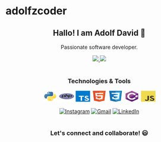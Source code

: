 # adolfzcoder

<h2 align="center"> Hallo! I am Adolf David 👋</h2>

<p align="center">Passionate software developer.</p>

<div align="center">
  <a href="https://github.com/adolfzcoder">
    <img height="180em" src="https://github-readme-stats.vercel.app/api?username=adolfzcoder&show_icons=true&theme=prussian&include_all_commits=true&count_private=true"/>
    <img height="180em" src="https://github-readme-stats.vercel.app/api/top-langs/?username=adolfzcoder&layout=compact&langs_count=7&theme=prussian"/>
  </a>
</div>

<br />

<div align="center">
  <h3>Technologies & Tools</h3>

  <?-- python icon -->

  <img align="center" alt="Python" height="30" width="40" src="https://raw.githubusercontent.com/devicons/devicon/master/icons/python/python-original.svg">

<!-- PHP Icon -->
<img align="center" alt="PHP" height="30" width="40" src="https://raw.githubusercontent.com/devicons/devicon/master/icons/php/php-original.svg">

<!-- TypeScript Icon -->
<img align="center" alt="TypeScript" height="30" width="40" src="https://raw.githubusercontent.com/devicons/devicon/master/icons/typescript/typescript-original.svg">

<!-- HTML Icon -->
<img align="center" alt="HTML" height="30" width="40" src="https://raw.githubusercontent.com/devicons/devicon/master/icons/html5/html5-original.svg">

<!-- CSS Icon -->
<img align="center" alt="CSS" height="30" width="40" src="https://raw.githubusercontent.com/devicons/devicon/master/icons/css3/css3-original.svg">

<!-- C# Icon -->
<img align="center" alt="C#" height="30" width="40" src="https://raw.githubusercontent.com/devicons/devicon/master/icons/csharp/csharp-original.svg">

<!-- JavaScript Icon -->
<img align="center" alt="JavaScript" height="30" width="40" src="https://raw.githubusercontent.com/devicons/devicon/master/icons/javascript/javascript-original.svg">

</div>

<br />

<div align="center"> 
  <a href="https://instagram.com/adolfzcoder" target="_blank"><img src="https://img.shields.io/badge/-Instagram-%23E4405F?style=for-the-badge&logo=instagram&logoColor=white" alt="Instagram"></a>

<a href="mailto:adolfdavid17@gmail.com" target="_blank"><img src="https://img.shields.io/badge/-Gmail-%23333?style=for-the-badge&logo=gmail&logoColor=white" alt="Gmail"></a>

<a href="https://www.linkedin.com/in/adolf-david-048614296/" target="_blank"><img src="https://img.shields.io/badge/-LinkedIn-%230077B5?style=for-the-badge&logo=linkedin&logoColor=white" alt="LinkedIn"></a>

</div>

<br />

<h3 align="center">Let's connect and collaborate! 😃</h3>
